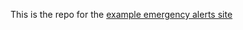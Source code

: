 This is the repo for the [example emergency alerts site](https://zepam.github.io/emergency-alerts-examples/)
